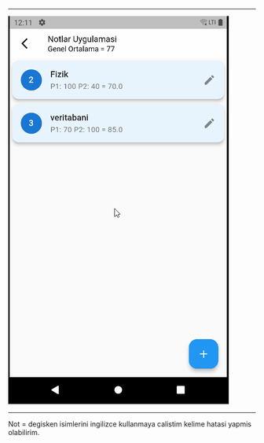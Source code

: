 <hr> 
<img src="assets/images/readme.gif">
<hr>
Not = degisken isimlerini ingilizce kullanmaya calistim kelime hatasi yapmis olabilirim.